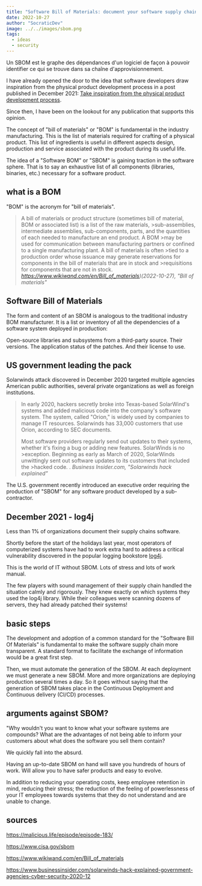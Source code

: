 ```yaml
---
title: "Software Bill of Materials: document your software supply chain"
date: 2022-10-27
author: "SocraticDev"
image: ../../images/sbom.png
tags:
  - ideas
  - security
---
```


Un SBOM est le graphe des dépendances d'un logiciel de façon à pouvoir
identifier ce qui se trouve dans sa chaîne d'approvisionnement.

I have already opened the door to the idea that software developers
draw inspiration from the physical product development process in a post
published in December 2021: [Take inspiration from the physical product development process](https://en.socratic.dev/take-inspiration-from-the-physical-product-development-process).

Since then, I have been on the lookout for any publication that supports this opinion.

The concept of "bill of materials" or "BOM" is fundamental in the industry
manufacturing. This is the list of materials required for crafting
of a physical product. This list of ingredients is useful in different aspects
design, production and service associated with the product during its
useful life.

The idea of ​​a "Software BOM" or "SBOM" is gaining traction in
the software sphere. That is to say an exhaustive list of all
components (libraries, binaries, etc.) necessary for a software product.

## what is a BOM

"BOM" is the acronym for "bill of materials".

>A bill of materials or product structure (sometimes bill of material, BOM or associated list) is a list of the raw materials, >sub-assemblies, intermediate assemblies, sub-components, parts, and the quantities of each needed to manufacture an end product. A BOM >may be used for communication between manufacturing partners or confined to a single manufacturing plant. A bill of materials is often >tied to a production order whose issuance may generate reservations for components in the bill of materials that are in stock and >requisitions for components that are not in stock.
> <cite>https://www.wikiwand.com/en/Bill_of_materials)(2022-10-27), "Bill of materials"</cite>

## Software Bill of Materials

The form and content of an SBOM is analogous to the traditional industry BOM
manufacturer. It is a list or inventory of all the dependencies of a
software system deployed in production:

Open-source libraries and subsystems from a third-party source.
Their versions. The application status of the patches. And their license to use.

## US government leading the pack

Solarwinds attack discovered in December 2020 targeted multiple agencies
American public authorities, several private organizations as well as
foreign institutions.

>In early 2020, hackers secretly broke into Texas-based SolarWind's systems and added malicious code into the company's software system. The system, called "Orion," is widely used by companies to manage IT resources. Solarwinds has 33,000 customers that use Orion, according to SEC documents. 
>
>Most software providers regularly send out updates to their systems, whether it's fixing a bug or adding new features. SolarWinds is no >exception. Beginning as early as March of 2020, SolarWinds unwittingly sent out software updates to its customers that included the >hacked code. .
><cite>Business Insider.com, "Solarwinds hack explained"</cite>

The U.S. government recently introduced an executive order requiring the
production of "SBOM" for any software product developed by a
sub-contractor.

## December 2021 - log4j

Less than 1% of organizations document their supply chains
software.

Shortly before the start of the holidays last year, most operators of
computerized systems have
had to work extra hard to address a critical vulnerability
discovered in the popular logging bookstore
[log4j](https://theconversation.com/what-is-log4j-a-cybersecurity-expert-explains-the-latest-internet-vulnerability-how-bad-it-is-and-whats-at-stake-173896).

This is the world of IT without SBOM. Lots of stress and lots of work
manual.

The few players with sound management of their supply chain
handled the situation calmly and rigorously. They knew exactly on which systems
they used the log4j library. While their colleagues were scanning
dozens of servers, they had already patched their systems!

## basic steps

The development and adoption of a common standard for the "Software Bill Of
Materials" is fundamental to make the software supply chain more transparent. A standard format to facilitate
the exchange of information would be a great first step.

Then, we must automate the generation of the SBOM. At each deployment we
must generate a new SBOM. More and more organizations are deploying
production several times a day. So it goes without saying that the generation of
SBOM takes place in the Continuous Deployment and Continuous delivery (CI/CD) processes.

## arguments against SBOM?

"Why wouldn't you want to know what your software systems are
compounds? What are the advantages of not being able to inform your customers about
what does the software you sell them contain?

We quickly fall into the absurd.

Having an up-to-date SBOM on hand will save you hundreds of hours of
work. Will allow you to have safer products and
easy to evolve.

In addition to reducing your operating costs, keep employee retention in mind,
reducing their stress; the reduction of the feeling of powerlessness of your IT employees towards
systems that they do not understand and are unable to change.

## sources

https://malicious.life/episode/episode-183/

https://www.cisa.gov/sbom

https://www.wikiwand.com/en/Bill_of_materials

https://www.businessinsider.com/solarwinds-hack-explained-government-agencies-cyber-security-2020-12

